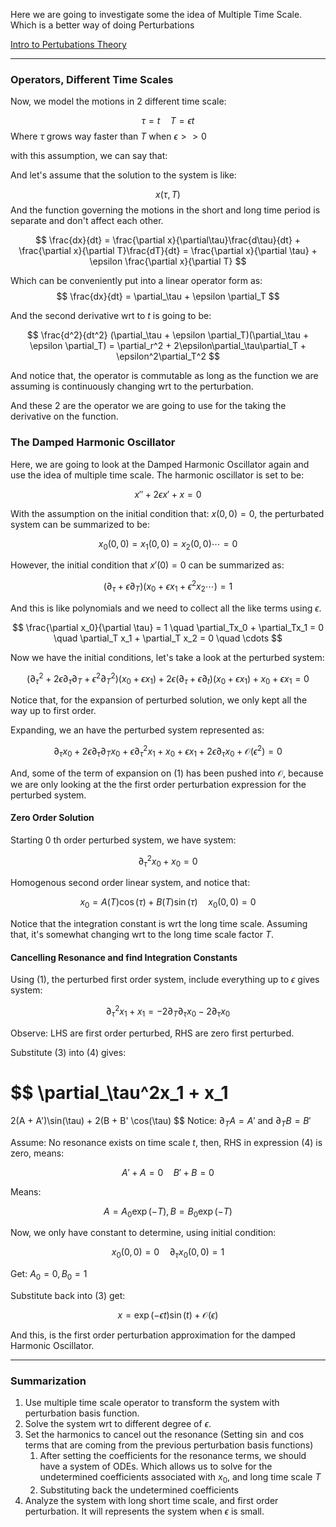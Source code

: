 Here we are going to investigate some the idea of Multiple Time Scale. Which is a better way of doing Perturbations 

[Intro to Pertubations Theory](Intro%20to%20Pertubations%20Theory.md)

---
### Operators, Different Time Scales 

Now, we model the motions in 2 different time scale: 

$$
\tau = t \quad T = \epsilon t
$$
Where $\tau$ grows way faster than $T$ when $\epsilon >> 0$

with this assumption, we can say that: 

And let's assume that the solution to the system is like: 

$$
x(\tau, T)
$$
And the function governing the motions in the short and long time period is separate and don't affect each other. 

$$
\frac{dx}{dt} = \frac{\partial x}{\partial\tau}\frac{d\tau}{dt}  + \frac{\partial x}{\partial T}\frac{dT}{dt} = \frac{\partial x}{\partial \tau} + \epsilon \frac{\partial x}{\partial T}
$$

Which can be conveniently put into a linear operator form as: 
$$
\frac{dx}{dt} = \partial_\tau + \epsilon \partial_T
$$

And the second derivative wrt to $t$ is going to be: 

$$
\frac{d^2}{dt^2}
(\partial_\tau + \epsilon \partial_T)(\partial_\tau + \epsilon \partial_T) = 
\partial_r^2 + 2\epsilon\partial_\tau\partial_T + \epsilon^2\partial_T^2
$$

And notice that, the operator is commutable as long as the function we are assuming is continuously changing wrt to the perturbation. 

And these 2 are the operator we are going to use for the taking the derivative on the function. 

### The Damped Harmonic Oscillator

Here, we are going to look at the Damped Harmonic Oscillator again and use the idea of multiple time scale. The harmonic oscillator is set to be: 

$$
x''  + 2\epsilon x' + x = 0
$$


With the assumption on the initial condition that: $x(0, 0) = 0$, the perturbated system can be summarized to be: 

$$
x_0(0, 0) = x_1(0, 0) = x_2(0, 0) \cdots  = 0
$$

However, the initial condition that $x'(0) = 0$ can be summarized as: 

$$
(\partial_\tau + \epsilon \partial_T)(x_0 + \epsilon x_1 + \epsilon^2 x_2 \cdots ) = 1
$$

And this is like polynomials and we need to collect all the like terms using $\epsilon$. 

$$
\frac{\partial x_0}{\partial \tau} = 1 \quad \partial_Tx_0 + \partial_Tx_1 = 0 \quad \partial_T x_1 + \partial_T x_2 = 0 \quad \cdots
$$

Now we have the initial conditions, let's take a look at the perturbed system: 

$$
(\partial_\tau^2 + 2\epsilon\partial_\tau\partial_T + \epsilon^2\partial_T^2)(x_0 + \epsilon x_1)  + 2\epsilon (\partial_\tau + \epsilon \partial_t)(x_0 + \epsilon x_1) + x_0 + \epsilon x_1 = 0 
\tag{1}
$$

Notice that, for the expansion of perturbed solution, we only kept all the way up to first order. 

Expanding, we an have the perturbed system represented as: 

$$
\partial_\tau x_0 + 2\epsilon \partial_\tau\partial_Tx_0 + \epsilon \partial_\tau^2x_1 + x_0 + \epsilon x_1 + 2\epsilon \partial_\tau x_0 + \mathcal{O}(\epsilon^2) = 0 \tag{2}
$$

And, some of the term of expansion on (1) has been pushed into $\mathcal{O}$, because we are only looking at the the first order perturbation expression for the perturbed system. 

#### Zero Order Solution

Starting 0 th order perturbed system, we have system: 

$$
\partial_\tau^2 x_0 + x_0 = 0
$$

Homogenous second order linear system, and notice that: 

$$
x_0 = A(T)\cos(\tau) + B(T)\sin(\tau) \quad x_0(0, 0) = 0 
\tag{3}
$$

Notice that the integration constant is wrt the long time scale. Assuming that, it's somewhat changing wrt to the long time scale factor $T$. 

#### Cancelling Resonance and find Integration Constants

Using (1), the perturbed first order system, include everything up to $\epsilon$ gives system: 

$$
\partial_\tau^2x_1 + x_1 = -2\partial_T\partial_\tau x_0 - 2 \partial_\tau x_0 \tag{4}
$$

Observe: LHS are first order perturbed, RHS are zero first perturbed. 

Substitute (3) into (4) gives: 

$$
\partial_\tau^2x_1 + x_1 
= 
2(A + A')\sin(\tau) + 2(B + B' \cos(\tau)
$$
Notice: $\partial_T A = A'$ and $\partial_T B = B'$

Assume: No resonance exists on time scale $t$, then, RHS in expression (4) is zero, means: 

$$
A' + A = 0 \quad B' + B = 0
$$

Means: 

$$
A = A_0 \exp(-T), B = B_0\exp(-T)
$$

Now, we only have constant to determine, using initial condition: 

$$
x_0(0, 0) = 0 \quad \partial_\tau x_0(0, 0) = 1
$$

Get: $A_0 = 0, B_0 = 1$

Substitute back into (3) get: 

$$
x = \exp(-\epsilon t)\sin(t) + \mathcal{O}(\epsilon)
$$

And this, is the first order perturbation approximation for the damped Harmonic Oscillator. 

---
### Summarization

1. Use multiple time scale operator to transform the system with perturbation basis function. 
2. Solve the system wrt to different degree of $\epsilon$. 
3. Set the harmonics to cancel out the resonance (Setting $\sin$ and $\cos$ terms that are coming from the previous perturbation basis functions)
    1. After setting the coefficients for the resonance terms, we should have a system of ODEs. Which allows us to solve for the undetermined coefficients associated with $x_0$, and long time scale $T$
    2. Substituting back the undetermined coefficients 
4. Analyze the system with long short time scale, and first order perturbation. It will represents the system when $\epsilon$ is small. 